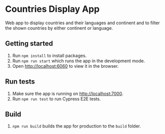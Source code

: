 # Countries Display App

Web app to display countries and their languages and continent and to filter the shown countries by either continent or language.

## Getting started

1. Run `npm install` to install packages.
3. Run `npm run start` which runs the app in the development mode.
4. Open [http://localhost:6060](http://localhost:6060) to view it in the browser.

## Run tests

1. Make sure the app is running on [http://localhost:7000](http://localhost:7000).
2. Run `npm run test` to run Cypress E2E tests.

## Build

1. `npm run build` builds the app for production to the `build` folder.
